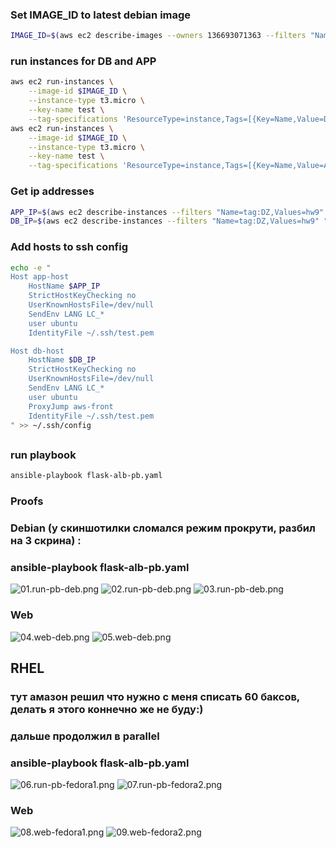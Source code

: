 ### Set IMAGE_ID to latest debian image
```bash
IMAGE_ID=$(aws ec2 describe-images --owners 136693071363 --filters "Name=name,Values=debian-12-amd64-*" "Name=architecture,Values=x86_64" --query 'Images | sort_by(@, &CreationDate) | [-1].ImageId' --output text)
```
### run instances for DB and APP 
```bash
aws ec2 run-instances \
    --image-id $IMAGE_ID \
    --instance-type t3.micro \
    --key-name test \
    --tag-specifications 'ResourceType=instance,Tags=[{Key=Name,Value=DB},{Key=env,Value=test},{Key=DZ,Value=hw9},{Key=part,Value=db}]' 
aws ec2 run-instances \
    --image-id $IMAGE_ID \
    --instance-type t3.micro \
    --key-name test \
    --tag-specifications 'ResourceType=instance,Tags=[{Key=Name,Value=APP},{Key=env,Value=test},{Key=DZ,Value=hw9},{Key=part,Value=app}]'
```
### Get ip addresses
```bash
APP_IP=$(aws ec2 describe-instances --filters "Name=tag:DZ,Values=hw9" "Name=tag:Name,Values=APP" --query 'Reservations[*].Instances[*].PublicIpAddress' --output text)
DB_IP=$(aws ec2 describe-instances --filters "Name=tag:DZ,Values=hw9" "Name=tag:Name,Values=DB" --query 'Reservations[*].Instances[*].PublicIpAddress' --output text)
```
### Add hosts to ssh config 
```bash
echo -e "
Host app-host
    HostName $APP_IP
    StrictHostKeyChecking no
    UserKnownHostsFile=/dev/null
    SendEnv LANG LC_*
    user ubuntu
    IdentityFile ~/.ssh/test.pem

Host db-host
    HostName $DB_IP
    StrictHostKeyChecking no
    UserKnownHostsFile=/dev/null
    SendEnv LANG LC_*
    user ubuntu
    ProxyJump aws-front
    IdentityFile ~/.ssh/test.pem
" >> ~/.ssh/config
```

## 
### run playbook
```bash
ansible-playbook flask-alb-pb.yaml
```
### Proofs
### Debian (у скиншотилки сломался режим прокрути, разбил на 3 скрина) :
### ansible-playbook flask-alb-pb.yaml
<image src="screenshots/01.run-pb-deb.png" alt="01.run-pb-deb.png">
<image src="screenshots/02.run-pb-deb.png" alt="02.run-pb-deb.png">
<image src="screenshots/03.run-pb-deb.png" alt="03.run-pb-deb.png">

### Web
<image src="screenshots/04.web-deb.png" alt="04.web-deb.png">
<image src="screenshots/05.web-deb.png" alt="05.web-deb.png">

## RHEL
### тут амазон решил что нужно с меня списать 60 баксов, делать я этого коннечно же не буду:)
### дальше продолжил в parallel 
### ansible-playbook flask-alb-pb.yaml
<image src="screenshots/06.run-pb-fedora1.png" alt="06.run-pb-fedora1.png">
<image src="screenshots/07.run-pb-fedora2.png" alt="07.run-pb-fedora2.png">

### Web
<image src="screenshots/08.web-fedora1.png" alt="08.web-fedora1.png">
<image src="screenshots/09.web-fedora2.png" alt="09.web-fedora2.png">

